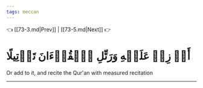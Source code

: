 ```yaml
---
tags: meccan
---
```


👈 [[73-3.md|Prev]] | [[73-5.md|Next]] 👉

# أَوۡ زِدۡ عَلَيۡهِ وَرَتِّلِ ٱلۡقُرۡءَانَ تَرۡتِيلًا

Or add to it, and recite the Qur'an with measured recitation

---

